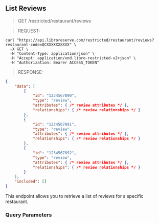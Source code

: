 ## List Reviews

> <span class="method get">GET</span> /restricted/restaurant/reviews

> REQUEST:

```shell
curl "https://api.libroreserve.com/restricted/restaurant/reviews?restaurant-code=QCXXXXXXXXXX" \
  -X GET \
  -H "Content-Type: application/json" \
  -H "Accept: application/vnd.libro-restricted-v2+json" \
  -H "Authorization: Bearer ACCESS_TOKEN"
```

> RESPONSE:

```json
{
    "data": [
        {
            "id": "1234567890",
            "type": "review",
            "attributes": { /* review attributes */ },
            "relationships": { /* review relationships */ }
        },
        {
            "id": "1234567891",
            "type": "review",
            "attributes": { /* review attributes */ },
            "relationships": { /* review relationships */ }
        },
        {
            "id": "1234567892",
            "type": "review",
            "attributes": { /* review attributes */ },
            "relationships": { /* review relationships */ }
        }
    ],
    "included": []
}
```

This endpoint allows you to retrieve a list of reviews for a specific restaurant.

### Query Parameters

<span class="dynamic-attributes" data-attr-type="restaurantCode"></span>


    
